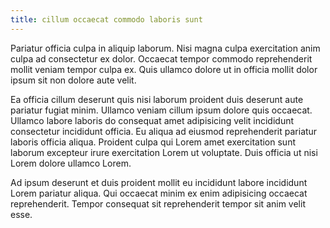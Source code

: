 ```yaml
---
title: cillum occaecat commodo laboris sunt
---
```


Pariatur officia culpa in aliquip laborum. Nisi magna culpa exercitation anim culpa ad consectetur ex dolor. Occaecat tempor commodo reprehenderit mollit veniam tempor culpa ex. Quis ullamco dolore ut in officia mollit dolor ipsum sit non dolore aute velit.

Ea officia cillum deserunt quis nisi laborum proident duis deserunt aute pariatur fugiat minim. Ullamco veniam cillum ipsum dolore quis occaecat. Ullamco labore laboris do consequat amet adipisicing velit incididunt consectetur incididunt officia. Eu aliqua ad eiusmod reprehenderit pariatur laboris officia aliqua. Proident culpa qui Lorem amet exercitation sunt laborum excepteur irure exercitation Lorem ut voluptate. Duis officia ut nisi Lorem dolore ullamco Lorem.

Ad ipsum deserunt et duis proident mollit eu incididunt labore incididunt Lorem pariatur aliqua. Qui occaecat minim ex enim adipisicing occaecat reprehenderit. Tempor consequat sit reprehenderit tempor sit anim velit esse.